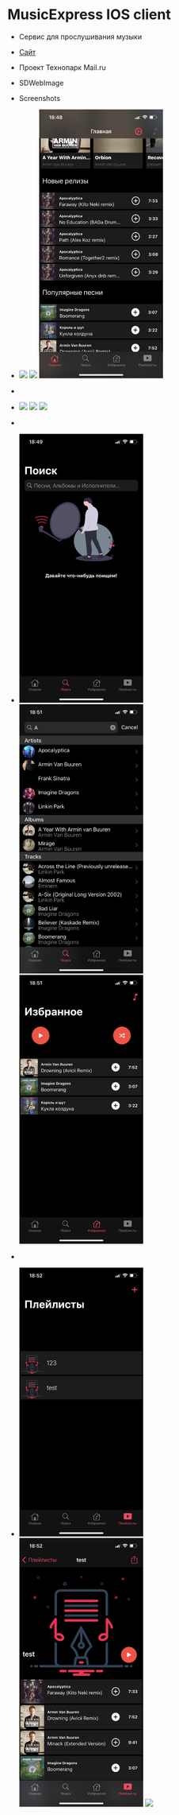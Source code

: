 # MusicExpress IOS client
* Сервис для прослушивания музыки
* [Cайт](https://musicexpress.sarafa2n.ru/)
* Проект Технопарк Mail.ru
* SDWebImage
* Screenshots
* <img src = "Screenshots/signIn.PNG" width = 250> <img src = "Screenshots/home1.PNG" width = 250> <img src = "Screenshots/home2.PNG" width = 250> 
* 
* <img src = "Screenshots/linkinPark.PNG" width = 250> <img src = "Screenshots/Apocalyptica.PNG" width = 250> <img src = "Screenshots/imagineDragons.PNG" width = 250>

*
* <img src = "Screenshots/search1.PNG" width = 250> <img src = "Screenshots/search2.PNG" width = 250> <img src = "Screenshots/favorite.PNG" width = 250> 
* 
* <img src = "Screenshots/playlists.PNG" width = 250> <img src = "Screenshots/playlists2.PNG" width = 250> <img src = "Screenshots/player.PNG" width = 250>






